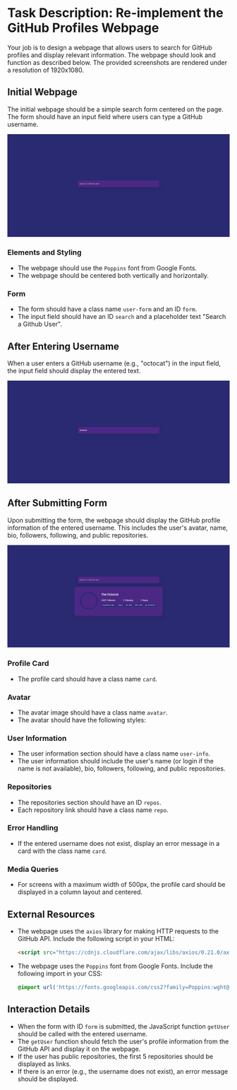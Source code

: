 
# Task Description: Re-implement the GitHub Profiles Webpage

Your job is to design a webpage that allows users to search for GitHub profiles and display relevant information. The webpage should look and function as described below. The provided screenshots are rendered under a resolution of 1920x1080.

## Initial Webpage

The initial webpage should be a simple search form centered on the page. The form should have an input field where users can type a GitHub username.

![initial webpage](./_images/origin.png)

### Elements and Styling

- The webpage should use the `Poppins` font from Google Fonts.
- The webpage should be centered both vertically and horizontally.

### Form

- The form should have a class name `user-form` and an ID `form`.
- The input field should have an ID `search` and a placeholder text "Search a Github User".

## After Entering Username

When a user enters a GitHub username (e.g., "octocat") in the input field, the input field should display the entered text.

![after entering username](./_images/after_enter_username.png)

## After Submitting Form

Upon submitting the form, the webpage should display the GitHub profile information of the entered username. This includes the user's avatar, name, bio, followers, following, and public repositories.

![after submitting form](./_images/after_submit_form.png)

### Profile Card

- The profile card should have a class name `card`.

### Avatar

- The avatar image should have a class name `avatar`.
- The avatar should have the following styles:

### User Information

- The user information section should have a class name `user-info`.
- The user information should include the user's name (or login if the name is not available), bio, followers, following, and public repositories.

### Repositories

- The repositories section should have an ID `repos`.
- Each repository link should have a class name `repo`.

### Error Handling

- If the entered username does not exist, display an error message in a card with the class name `card`.

### Media Queries

- For screens with a maximum width of 500px, the profile card should be displayed in a column layout and centered.

## External Resources

- The webpage uses the `axios` library for making HTTP requests to the GitHub API. Include the following script in your HTML:
  ```html
  <script src="https://cdnjs.cloudflare.com/ajax/libs/axios/0.21.0/axios.min.js" integrity="sha512-DZqqY3PiOvTP9HkjIWgjO6ouCbq+dxqWoJZ/Q+zPYNHmlnI2dQnbJ5bxAHpAMw+LXRm4D72EIRXzvcHQtE8/VQ==" crossorigin="anonymous"></script>
  ```

- The webpage uses the `Poppins` font from Google Fonts. Include the following import in your CSS:
  ```css
  @import url('https://fonts.googleapis.com/css2?family=Poppins:wght@200;400&display=swap');
  ```

## Interaction Details

- When the form with ID `form` is submitted, the JavaScript function `getUser` should be called with the entered username.
- The `getUser` function should fetch the user's profile information from the GitHub API and display it on the webpage.
- If the user has public repositories, the first 5 repositories should be displayed as links.
- If there is an error (e.g., the username does not exist), an error message should be displayed.
